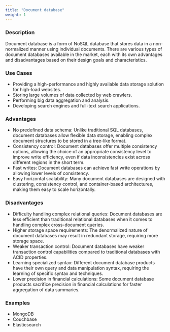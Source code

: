 ```yaml
---
title: "Document database"
weight: 1
---
```


### Description

Document database is a form of NoSQL database that stores data in a non-normalized manner using individual documents. There are various types of document databases available in the market, each with its own advantages and disadvantages based on their design goals and characteristics.

### Use Cases

- Providing a high-performance and highly available data storage solution for high-load websites.
- Storing large volumes of data collected by web crawlers.
- Performing big data aggregation and analysis.
- Developing search engines and full-text search applications.

### Advantages

- No predefined data schema: Unlike traditional SQL databases, document databases allow flexible data storage, enabling complex document structures to be stored in a tree-like format.
- Consistency control: Document databases offer multiple consistency options, allowing the choice of an appropriate consistency level to improve write efficiency, even if data inconsistencies exist across different regions in the short term.
- Fast writes: Document databases can achieve fast write operations by allowing lower levels of consistency.
- Easy horizontal scalability: Many document databases are designed with clustering, consistency control, and container-based architectures, making them easy to scale horizontally.

### Disadvantages

- Difficulty handling complex relational queries: Document databases are less efficient than traditional relational databases when it comes to handling complex cross-document queries.
- Higher storage space requirements: The denormalized nature of document databases may result in redundant storage, requiring more storage space.
- Weaker transaction control: Document databases have weaker transaction control capabilities compared to traditional databases with ACID properties.
- Learning specialized syntax: Different document database products have their own query and data manipulation syntax, requiring the learning of specific syntax and techniques.
- Lower precision in financial calculations: Some document database products sacrifice precision in financial calculations for faster aggregation of data summaries.

### Examples

- MongoDB
- Couchbase
- Elasticsearch